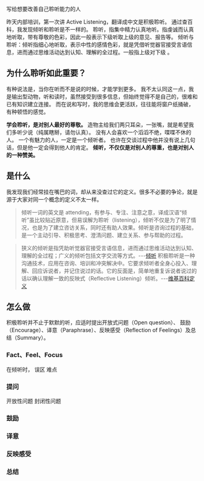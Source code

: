 写给想要改善自己聆听能力的人

昨天内部培训，第一次讲 Active Listening，翻译成中文是积极聆听。
通过查百科，我发现倾听和聆听是不一样的。
聆听，指集中精力认真地听。指虔诚而认真地听取，带有尊敬的色彩，因此一般表示下级听取上级的意见、报告等。
倾听与聆听：倾听指细心地听取，表示中性的感情色彩，就是凭借听觉器官接受言语信息，进而通过思维活动达到认知、理解的全过程。一般指上级对下级 。

## 为什么聆听如此重要？
有种说法是，当你在听而不是说的时候，才能学到更多。
我不太认同这一点，我是输出型动物，听和读时，虽然接受到很多信息，但始终觉得不是自己的，很难和已有知识建立连接。
而在说和写时，我的思维会更活跃，往往能将窗户纸捅破，有种顿悟的感觉。

**学会聆听，是对别人最好的尊敬。**
造物主给我们两只耳朵，一张嘴，就是希望我们多听少说（纯属瞎掰，请勿认真）。
没有人会喜欢一个滔滔不绝，喋喋不休的人。
一个有魅力的人，一定是一个倾听者。
也许在交谈过程中他并没有说上几句话，但是他一定会得到他人的肯定。
**倾听，不仅仅是对别人的尊重，也是对别人的一种赞美。**

## 是什么
我发现我们经常挂在嘴巴的词，却从来没查过它的定义。很多不必要的争论，就是源于大家对同一个概念的定义不太一样。

>倾听一词的英文是 attending，有参与、专注、注意之意，译成汉语“倾听”虽比较贴近原意，但易误解为聆听（listening），倾听不仅是为了明了情况，也是为了建立咨访关系，同时还有助人效果。倾听是咨询过程的基础，是一个主动引导、积极思考、澄清问题、建立关系、参与帮助的过程。

>狭义的倾听是指凭助听觉器官接受言语信息，进而通过思维活动达到认知、理解的全过程；广义的倾听包括文字交流等方式。---[倾听](http://baike.baidu.com/link?url=tyWuSjxjjY_v26xlKmLb7p6p86m2zZfa3dv1NSjs4nWf1wXwxcyhfz5GGMc97nBLclbW2VVMQS3R4ST6ilPsDBbnZl_KbE8ENM2kNuZ58_C)
>积极聆听是一种沟通技术，应用在咨询、培训和冲突解决中。它要求倾听者全身心投入、理解、回应诉说者，并记住说过的话。它的反面是，简单地重复诉说者说过的话以确认理解一致的反映式（Reflective Listening）倾听。---[维基百科定义](https://en.wikipedia.org/wiki/Active_listening)

## 怎么做
积极聆听并不止于默默的听，应适时提出开放式问题（Open question）、 鼓励（Encourage）、译意（Paraphrase）、反映感受（Reflection of Feelings）及总结（Summary）。

### Fact、Feel、Focus
在倾听时，
误区
难点

### 提问
开放性问题
封闭性问题

### 鼓励
### 译意
### 反映感受
### 总结